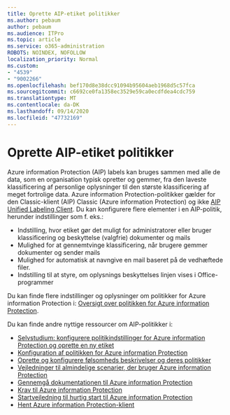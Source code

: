 ```yaml
---
title: Oprette AIP-etiket politikker
ms.author: pebaum
author: pebaum
ms.audience: ITPro
ms.topic: article
ms.service: o365-administration
ROBOTS: NOINDEX, NOFOLLOW
localization_priority: Normal
ms.custom:
- "4539"
- "9002266"
ms.openlocfilehash: bef170d8e38dcc91094b95604aeb1968d5c57fca
ms.sourcegitcommit: c6692ce0fa1358ec3529e59ca0ecdfdea4cdc759
ms.translationtype: MT
ms.contentlocale: da-DK
ms.lasthandoff: 09/14/2020
ms.locfileid: "47732169"
---
```

# <a name="creating-aip-label-policies"></a>Oprette AIP-etiket politikker

Azure information Protection (AIP) labels kan bruges sammen med alle de data, som en organisation typisk opretter og gemmer, fra den laveste klassificering af personlige oplysninger til den største klassificering af meget fortrolige data. Azure information Protection-politikker gælder for den Classic-klient (AIP) Classic (Azure information Protection) og ikke  [AIP Unified Labeling Client](https://docs.microsoft.com/azure/information-protection/rms-client/unifiedlabelingclient-version-release-history). Du kan konfigurere flere elementer i en AIP-politik, herunder indstillinger som f. eks.:

- Indstilling, hvor etiket gør det muligt for administratorer eller bruger klassificering og beskyttelse (valgfrie) dokumenter og mails
- Mulighed for at gennemtvinge klassificering, når brugere gemmer dokumenter og sender mails
- Mulighed for automatisk at navngive en mail baseret på de vedhæftede filer.
- Indstilling til at styre, om oplysnings beskyttelses linjen vises i Office-programmer

Du kan finde flere indstillinger og oplysninger om politikker for Azure information Protection i: [Oversigt over politikken for Azure information Protection](https://docs.microsoft.com/azure/information-protection/overview-policy).  

Du kan finde andre nyttige ressourcer om AIP-politikker i:

- [Selvstudium: konfigurere politikindstillinger for Azure information Protection og oprette en ny etiket](https://docs.microsoft.com/azure/information-protection/infoprotect-quick-start-tutorial)  
- [Konfiguration af politikken for Azure information Protection](https://docs.microsoft.com/azure/information-protection/configure-policy)  
- [Oprette og konfigurere følsomheds beskrivelser og deres politikker](https://docs.microsoft.com/microsoft-365/compliance/create-sensitivity-labels)  
- [Vejledninger til almindelige scenarier, der bruger Azure information Protection](https://docs.microsoft.com/azure/information-protection/how-to-guides)  
- [Gennemgå dokumentationen til Azure information Protection](https://docs.microsoft.com/azure/information-protection/what-is-information-protection)  
- [Krav til Azure information Protection](https://docs.microsoft.com/azure/information-protection/get-started/requirements)  
- [Startvejledning til hurtig start til Azure information Protection](https://docs.microsoft.com/azure/information-protection/get-started/infoprotect-quick-start-tutorial)  
- [Hent Azure information Protection-klient](https://www.microsoft.com/download/details.aspx?id=53018)